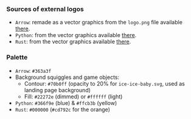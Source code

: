 ### Sources of external logos

* `Arrow`: remade as a vector graphics from the `logo.png` file available [there](https://arrow.apache.org/img/).
* `Python`: from the vector graphics available [there](https://www.python.org/community/logos/).
* `Rust`: from the vector graphics available [there](https://github.com/rust-lang/rust/issues/11562#issuecomment-32700278).

### Palette

* `Arrow`: `#363a3f`
* Background squiggles and game objects:
    - Contour: `#70b0ff` (opacity to 20% for `ice-ice-baby.svg`, used as landing page background)
    - Fill: `#22272e` (dimmed) or `#ffffff` (light)
* `Python`: `#366f9e` (blue) & `#ffcb3b` (yellow)
* `Rust`: `#000000` (`#cd792c` for the orange)
